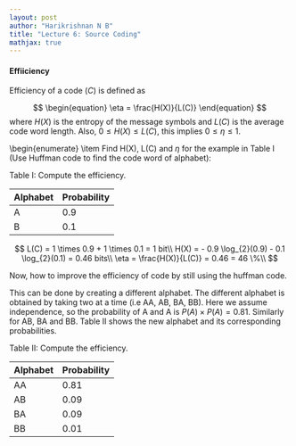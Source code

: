 ```yaml
---
layout: post
author: "Harikrishnan N B"
title: "Lecture 6: Source Coding"
mathjax: true
---
```


#### Effiiciency

Efficiency of  a code ($C$) is defined as


$$
 \begin{equation}
    \eta = \frac{H(X)}{L(C)}
\end{equation}
$$
where $H(X)$ is the entropy of the message symbols and $L(C)$ is the average code word length. Also, $0 \leq H(X) \leq L(C)$, this implies $0 \leq \eta \leq 1$.

\begin{enumerate}
    \item Find H(X), L(C) and $\eta$ for the example in Table I (Use Huffman code to find the code word of alphabet):


Table I: Compute the efficiency.

| Alphabet | Probability |
| -------- | ----------- |
| A        | 0.9         |
| B        | 0.1         |

$$
L(C) = 1 \times 0.9 + 1 \times 0.1  = 1 bit\\
H(X) = - 0.9 \log_{2}(0.9) - 0.1 \log_{2}(0.1) = 0.46  bits\\
\eta = \frac{H(X)}{L(C)} = 0.46 = 46 \%\\
$$

Now, how to improve the efficiency of code by still using the huffman code.

This can be done by creating a different alphabet. The different alphabet is obtained by taking two at a time (i.e AA, AB, BA, BB). Here we assume independence, so the probability of A and A is $P(A)\times P(A) = 0.81$. Similarly for AB, BA and BB. Table II shows the new alphabet and its corresponding probabilities.



Table II: Compute the efficiency.

| Alphabet | Probability |
| -------- | ----------- |
| AA       | 0.81        |
| AB       | 0.09        |
| BA       | 0.09        |
| BB       | 0.01        |
